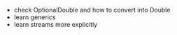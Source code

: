 - check OptionalDouble and how to convert into Double
- learn generics
- learn streams more explicitly